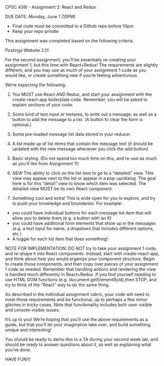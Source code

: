 CPSC 436I - Assignment 2: React and Redux

DUE DATE: Monday, June 1 (10PM)
-	Final code must be committed to a Github repo before 10pm
-	Keep your repo private

This assignment was completed based on the following criteria.

Postings Website 2.0!

For the second assignment, you’ll be essentially re-creating your assignment 1, but this time with React+Redux! The requirements are slightly different, and you may use as much of your assignment 1 code as you would like, or create something new if you’re feeling adventurous.

We’re expecting the following:

1)	You MUST use React AND Redux, and start your assignment with the create-react-app boilerplate code. Remember, you will be asked to explain sections of your code.

2)	Some kind of text input or textarea, to write out a message, as well as a button to add the message to a list. (A button to clear the form is optional.)

3)	Some pre-loaded message list data stored in your reducer.

4)	A list made up of list items that contain the message text (it should be updated with the new message whenever you click the add button)

5)	Basic styling. (Do not spend too much time on this, and re-use as much as you’d like from Assignment 1!)

6)	*NEW* The ability to click on the list item to go to a “detailed” view. This view may appear next to the list or appear in a pop-up/dialog. The goal here is for this “detail” view to know which item was selected. The detailed view MUST be its own React component.

7)	Something cool and extra! This is wide open for you to explore, and try to push your knowledge and boundaries.
For example:
-	you could have individual buttons for each message list item that will allow you to delete them (e.g. a button with an X)
-	you could have additional form elements that show up in the messages (e.g. a text input for name, a dropdown that includes different options, etc.)
-	A toggle for each list item that does something!

NOTE FOR IMPLEMENTATION: DO NOT try to take your assignment 1 code, and re-shape it into React components. Instead, start with create-react-app, and think about how you would organize your component structure. Begin to create those components, and then copy over pieces of your assignment 1 code as needed. Remember that handling actions and rendering the view is handled much differently in React+Redux. If you find yourself needing to use HTML DOM functions (e.g. document.getElementById),then STOP, and try to think of the “React” way to do the same thing.

As described in the individual assignment rubric, your code will need to meet these requirements and be functional, up to perhaps a few minor glitches in tricky cases. Note that functionality includes both user-visible and console-visible issues.

It’s up to you! We’re hoping that you’ll use the above requirements as a guide, but that you’ll let your imagination take over, and build something unique and interesting!

You should be ready to demo this to a TA during your second week lab, and should be ready to answer questions about it, as well as explaining what you’ve done.


HAVE FUN!!!



